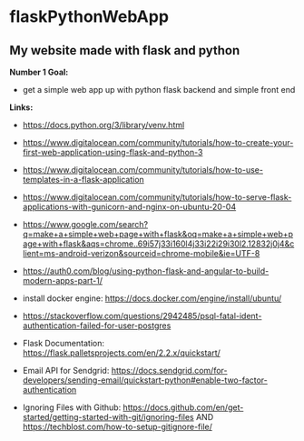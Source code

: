 # flaskPythonWebApp

## My website made with flask and python

__Number 1 Goal:__
- get a simple web app up with python flask backend and simple front end 

__Links:__
- https://docs.python.org/3/library/venv.html

- https://www.digitalocean.com/community/tutorials/how-to-create-your-first-web-application-using-flask-and-python-3

- https://www.digitalocean.com/community/tutorials/how-to-use-templates-in-a-flask-application

- https://www.digitalocean.com/community/tutorials/how-to-serve-flask-applications-with-gunicorn-and-nginx-on-ubuntu-20-04

- https://www.google.com/search?q=make+a+simple+web+page+with+flask&oq=make+a+simple+web+page+with+flask&aqs=chrome..69i57j33i160l4j33i22i29i30l2.12832j0j4&client=ms-android-verizon&sourceid=chrome-mobile&ie=UTF-8


- https://auth0.com/blog/using-python-flask-and-angular-to-build-modern-apps-part-1/

- install docker engine: https://docs.docker.com/engine/install/ubuntu/

- https://stackoverflow.com/questions/2942485/psql-fatal-ident-authentication-failed-for-user-postgres

- Flask Documentation: https://flask.palletsprojects.com/en/2.2.x/quickstart/

- Email API for Sendgrid: https://docs.sendgrid.com/for-developers/sending-email/quickstart-python#enable-two-factor-authentication

- Ignoring Files with Github: https://docs.github.com/en/get-started/getting-started-with-git/ignoring-files AND https://techblost.com/how-to-setup-gitignore-file/




